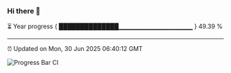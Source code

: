 ### Hi there 👋

⏳ Year progress { ██████████████▁▁▁▁▁▁▁▁▁▁▁▁▁▁▁▁ } 49.39 %

---

⏰ Updated on Mon, 30 Jun 2025 06:40:12 GMT

![Progress Bar CI](https://github.com/DhruviPatel157/GitHub-Actions-Demo/workflows/Progress%20Bar%20CI/badge.svg)
